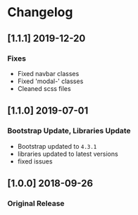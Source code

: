 # Changelog

## [1.1.1] 2019-12-20
### Fixes
- Fixed navbar classes
- Fixed 'modal-' classes
- Cleaned scss files

## [1.1.0] 2019-07-01
### Bootstrap Update, Libraries Update
- Bootstrap updated to `4.3.1`
- libraries updated to latest versions
- fixed issues

## [1.0.0] 2018-09-26
### Original Release
